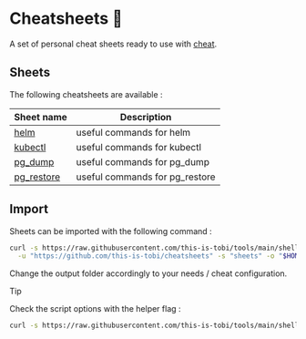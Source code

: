 # Cheatsheets :notebook_with_decorative_cover:

A set of personal cheat sheets ready to use with [cheat](https://github.com/cheat/cheat).

## Sheets

The following cheatsheets are available :

| Sheet name                        | Description                    |
| --------------------------------- | ------------------------------ |
| [helm](./sheets/helm)             | useful commands for helm       |
| [kubectl](./sheets/kubectl)       | useful commands for kubectl    |
| [pg_dump](./sheets/pg_dump)       | useful commands for pg_dump    |
| [pg_restore](./sheets/pg_restore) | useful commands for pg_restore |

## Import

Sheets can be imported with the following command :

```sh
curl -s https://raw.githubusercontent.com/this-is-tobi/tools/main/shell/clone-subdir.sh | bash -s -- \
  -u "https://github.com/this-is-tobi/cheatsheets" -s "sheets" -o "$HOME/.config/cheat/cheatsheets/personal" -d
```

Change the output folder accordingly to your needs / cheat configuration.

> [!TIP]
> Check the script options with the helper flag :
> ```sh
> curl -s https://raw.githubusercontent.com/this-is-tobi/tools/main/shell/clone-subdir.sh | bash -s -- -h
> ```
